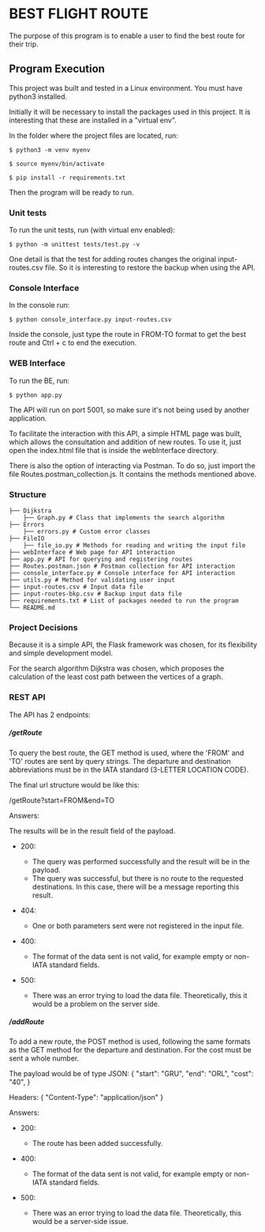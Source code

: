 # BEST FLIGHT ROUTE

The purpose of this program is to enable a user to find the best route for their trip.

## Program Execution

This project was built and tested in a Linux environment. You must have python3 installed.

Initially it will be necessary to install the packages used in this project. It is interesting that these are installed in a "virtual env".

In the folder where the project files are located, run:

    $ python3 -m venv myenv

    $ source myenv/bin/activate

    $ pip install -r requirements.txt

Then the program will be ready to run.

### Unit tests

To run the unit tests, run (with virtual env enabled):

    $ python -m unittest tests/test.py -v

One detail is that the test for adding routes changes the original input-routes.csv file. So it is interesting to restore the backup when using the API.

### Console Interface

In the console run:

    $ python console_interface.py input-routes.csv

Inside the console, just type the route in FROM-TO format to get the best route and Ctrl + c to end the execution.

### WEB Interface

To run the BE, run:

    $ python app.py

The API will run on port 5001, so make sure it's not being used by another application.

To facilitate the interaction with this API, a simple HTML page was built, which allows the consultation and addition of new routes. To use it, just open the index.html file that is inside the webInterface directory.

There is also the option of interacting via Postman. To do so, just import the file Routes.postman_collection.js. It contains the methods mentioned above.

### Structure

    ├── Dijkstra
        ├── Graph.py # Class that implements the search algorithm
    ├── Errors
        ├── errors.py # Custom error classes
    ├── FileIO
        ├── file_io.py # Methods for reading and writing the input file
    ├── webInterface # Web page for API interaction
    ├── app.py # API for querying and registering routes
    ├── Routes.postman.json # Postman collection for API interaction
    ├── console_interface.py # Console interface for API interaction
    ├── utils.py # Method for validating user input
    ├── input-routes.csv # Input data file
    ├── input-routes-bkp.csv # Backup input data file
    ├── requirements.txt # List of packages needed to run the program
    └── README.md

### Project Decisions

Because it is a simple API, the Flask framework was chosen,
for its flexibility and simple development model.

For the search algorithm Dijkstra was chosen, which proposes the
calculation of the least cost path between the vertices of a graph.

### REST API

The API has 2 endpoints:

##### /getRoute

To query the best route, the GET method is used, where the 'FROM' and 'TO' routes are sent by query strings. The departure and destination abbreviations must be in the IATA standard (3-LETTER LOCATION CODE).

The final url structure would be like this:

/getRoute?start=FROM&end=TO

Answers:

The results will be in the result field of the payload.

- 200:

  - The query was performed successfully and the result will be in the payload.
  - The query was successful, but there is no route to the requested destinations. In this case, there will be a message reporting this result.

- 404:

  - One or both parameters sent were not registered in the input file.

- 400:

  - The format of the data sent is not valid, for example empty or non-IATA standard fields.

- 500:
  - There was an error trying to load the data file. Theoretically, this
    it would be a problem on the server side.

##### /addRoute

To add a new route, the POST method is used, following the same formats as the GET method for the departure and destination. For the cost must be sent a whole number.

The payload would be of type JSON:
{
"start": "GRU",
"end": "ORL",
"cost": "40",
}

Headers:
{
"Content-Type": "application/json"
}

Answers:

- 200:
  - The route has been added successfully.
- 400:

  - The format of the data sent is not valid, for example empty or non-IATA standard fields.

- 500:
  - There was an error trying to load the data file. Theoretically, this would be a server-side issue.
